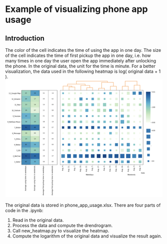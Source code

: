 # Example of visualizing phone app usage


Introduction
---------------
The color of the cell indicates the time of using the app in one day. The size of the cell indicates the time of first pickup the app in one day, i.e. how many times in one day the user open the app immediately after unlocking the phone.
In the original data, the unit for the time is minute. For a better visualization, the data used in the following heatmap is log( original data + 1 ).
![Image text](https://github.com/UeFan/Heatmap-for-visualizing-clustering-result/blob/master/visualize_app_usage/p2.png)


The original data is stored in phone_app_usage.xlsx. There are four parts of code in the .ipynb:
1. Read in the original data.
2. Process the data and compute the drendrogram.
3. Call new_heatmap.py to visualize the heatmap.
4. Compute the logarithm of the original data and visualize the result again.